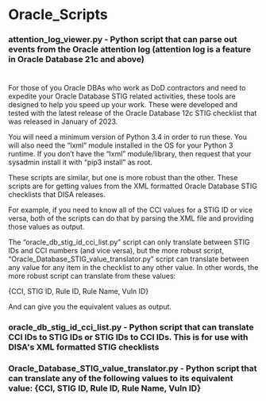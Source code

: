 # Oracle_Scripts

### attention_log_viewer.py - Python script that can parse out events from the Oracle attention log (attention log is a feature in Oracle Database 21c and above)

#
For those of you Oracle DBAs who work as DoD contractors and need to expedite your Oracle Database STIG related activities, these tools are designed to help you speed up your work.  These were developed and tested with the latest release of the Oracle Database 12c STIG checklist that was released in January of 2023.

You will need a minimum version of Python 3.4 in order to run these.  You will also need the “lxml” module installed in the OS for your Python 3 runtime.  If you don’t have the “lxml” module/library, then request that your sysadmin install it with “pip3 install” as root.

These scripts are similar, but one is more robust than the other.  These scripts are for getting values from the XML formatted Oracle Database STIG checklists that DISA releases.

For example, if you need to know all of the CCI values for a STIG ID or vice versa, both of the scripts can do that by parsing the XML file and providing those values as output.

The “oracle_db_stig_id_cci_list.py” script can only translate between STIG IDs and CCI numbers (and vice versa), but the more robust script, “Oracle_Database_STIG_value_translator.py” script can translate between any value for any item in the checklist to any other value.  In other words, the more robust script can translate from these values:

{CCI, STIG ID, Rule ID, Rule Name, Vuln ID}

And can give you the equivalent values as output.

### oracle_db_stig_id_cci_list.py - Python script that can translate CCI IDs to STIG IDs or STIG IDs to CCI IDs.  This is for use with DISA's XML formatted STIG checklists

### Oracle_Database_STIG_value_translator.py - Python script that can translate any of the following values to its equivalent value: {CCI, STIG ID, Rule ID, Rule Name, Vuln ID}

